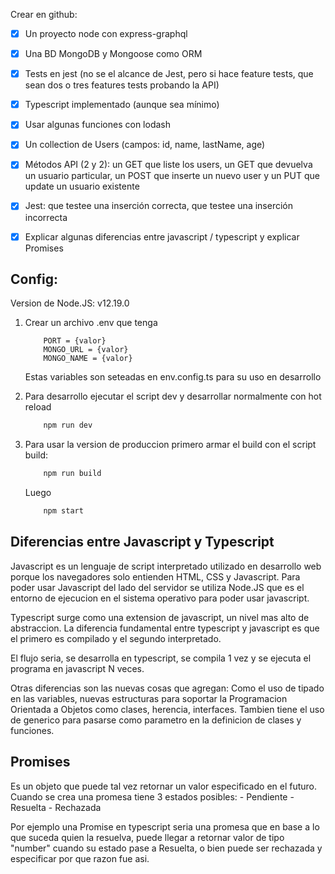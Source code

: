 Crear en github:
- [X] Un proyecto node con express-graphql
- [X] Una BD MongoDB y Mongoose como ORM
- [X] Tests en jest (no se el alcance de Jest, pero si hace feature tests, que sean dos o tres features tests probando la API)
- [X] Typescript implementado (aunque sea mínimo)
- [X] Usar algunas funciones con lodash
- [X] Un collection de Users (campos: id, name, lastName, age)
- [X] Métodos API (2 y 2): un GET que liste los users, un GET que devuelva un usuario particular, un POST que inserte un nuevo user y un PUT que update un usuario existente
- [X] Jest: que testee una inserción correcta, que testee una inserción incorrecta
- [X] Explicar algunas diferencias entre javascript / typescript y explicar Promises


## Config:
Version de Node.JS: v12.19.0
1. Crear un archivo .env que tenga 
    ```
        PORT = {valor}
        MONGO_URL = {valor}
        MONGO_NAME = {valor}
    ```
    Estas variables son seteadas en env.config.ts para su uso en desarrollo

2. Para desarrollo ejecutar el script dev y desarrollar normalmente con hot reload
    ```bash
        npm run dev
    ```
3. Para usar la version de produccion primero armar el build con el script build:
    ```bash
        npm run build
    ```
   Luego
    ```bash
        npm start
    ```


## Diferencias entre Javascript y Typescript
Javascript es un lenguaje de script interpretado utilizado en desarrollo web porque los navegadores
solo entienden HTML, CSS y Javascript. Para poder usar Javascript del lado del servidor se utiliza
Node.JS que es el entorno de ejecucion en el sistema operativo para poder usar javascript.

Typescript surge como una extension de javascript, un nivel mas alto de abstraccion.
La diferencia fundamental entre typescript y javascript es que el primero es compilado y el segundo
interpretado.

El flujo seria, se desarrolla en typescript, se compila 1 vez y 
se ejecuta el programa en javascript N veces.

Otras diferencias son las nuevas cosas que agregan:
Como el uso de tipado en las variables, nuevas estructuras para soportar la Programacion Orientada
a Objetos como clases, herencia, interfaces.
Tambien tiene el uso de generico para pasarse como parametro en la definicion de clases y funciones.


## Promises
Es un objeto que puede tal vez retornar un valor especificado en el futuro.
Cuando se crea una promesa tiene 3 estados posibles:
    - Pendiente
    - Resuelta
    - Rechazada

Por ejemplo una Promise<number> en typescript seria una promesa que en base a lo que suceda quien la resuelva,
puede llegar a retornar valor de tipo "number" cuando su estado pase a Resuelta, o bien puede ser rechazada y 
especificar por que razon fue asi.
